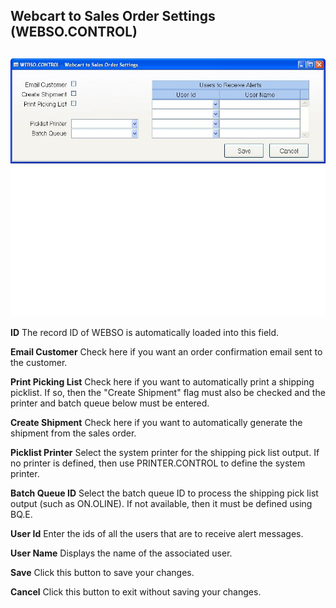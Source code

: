 ##  Webcart to Sales Order Settings (WEBSO.CONTROL)

<PageHeader />

##

![](./WEBSO-CONTROL-1.jpg)

**ID** The record ID of WEBSO is automatically loaded into this field.  
  
**Email Customer** Check here if you want an order confirmation email sent to
the customer.  
  
**Print Picking List** Check here if you want to automatically print a
shipping picklist. If so, then the "Create Shipment" flag must also be checked
and the printer and batch queue below must be entered.  
  
**Create Shipment** Check here if you want to automatically generate the
shipment from the sales order.  
  
**Picklist Printer** Select the system printer for the shipping pick list
output. If no printer is defined, then use PRINTER.CONTROL to define the
system printer.  
  
**Batch Queue ID** Select the batch queue ID to process the shipping pick list
output (such as ON.OLINE). If not available, then it must be defined using
BQ.E.  
  
**User Id** Enter the ids of all the users that are to receive alert messages.  
  
**User Name** Displays the name of the associated user.  
  
**Save** Click this button to save your changes.  
  
**Cancel** Click this button to exit without saving your changes.  
  
  
<badge text= "Version 8.10.57" vertical="middle" />

<PageFooter />